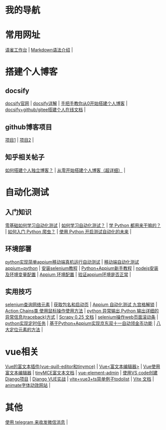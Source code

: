 # 我的导航
# 常用网址
[语雀工作台](https://www.yuque.com/dashboard) |
[Markdown语法介绍](https://blog.csdn.net/afei__/article/details/80717153) |

# 搭建个人博客
## docsify
[docsify官网](https://docsify.js.org/#/zh-cn/quickstart) |
[docsify详解](https://blog.csdn.net/liyou123456789/article/details/124504727) |
[手把手教你从0开始搭建个人博客](https://blog.csdn.net/guoguo527/article/details/121759507) |
[docsify+github/gitee搭建个人在线文档](https://blog.csdn.net/Mark_md/article/details/121457115) |
## github博客项目
[项目1](https://github.com/jcc/blog) |
[项目2](https://github.com/biaochenxuying/blog-vue-typescript) |
## 知乎相关帖子
[如何搭建个人独立博客？](https://www.zhihu.com/question/20463581/answer/1376167152) |
[从零开始搭建个人博客（超详细）](https://zhuanlan.zhihu.com/p/102592286) |
# 自动化测试
## 入门知识
[零基础如何学习自动化测试](https://zhuanlan.zhihu.com/p/28605447) |
[如何学习自动化测试？](https://www.zhihu.com/question/22211535) |
[学 Python 都用来干嘛的？](https://www.zhihu.com/question/34098079) |
[如何入门 Python 爬虫？](https://www.zhihu.com/question/20899988/answer/783269460) |
[使用 Python 开启测试自动化的未来](https://zhuanlan.zhihu.com/p/107861057) |
## 环境部署
[python实现简单appium移动端真机运行自动测试](https://www.cnblogs.com/szmcn/p/7090070.html) |
[移动端自动化测试appium+python](https://blog.csdn.net/sinat_28263953/article/details/89477985) |
[安装selenium教程](https://www.cnblogs.com/yuer02/p/11905605.html) |
[Python+Appium新手教程](https://www.jb51.net/article/209859.htm) |
[nodejs安装及环境变量配置](https://zhuanlan.zhihu.com/p/86241466) |
[Appium 环境配置](https://www.cnblogs.com/shenh/p/11758917.html) |
[验证appium环境是否正常](https://www.cnblogs.com/lv-lxz/p/11170492.html) |
## 实用技巧
[selenium查询网络元素](https://www.selenium.dev/zh-cn/documentation/webdriver/elements/finders/) |
[获取包名和启动页](https://www.cnblogs.com/by-dream/p/5157308.html) |
[Appium 自动化测试 九宫格解锁](https://blog.csdn.net/u010454117/article/details/122934431) |
[Action Chains类 使用鼠标操作使用方法](https://www.cnblogs.com/zhen9436/p/14012115.html) |
[python 异常输出,Python 输出详细的异常信息(traceback)方式](https://blog.csdn.net/weixin_33309433/article/details/116169119) |
[Scrapy 0.25 文档](https://scrapy-chs.readthedocs.io/zh_CN/latest/index.html) |
[selenium操作web页面滚动条](https://www.cnblogs.com/ronyjay/p/12928598.html) |
[python实现定时任务](https://www.jianshu.com/p/b77d934cc252) |
[基于Python+Appium实现京东双十一自动领金币功能](https://www.mianshigee.com/note/detail/42054kmo/) |
[八大定位元素的方法](https://blog.csdn.net/m0_61655732/article/details/120958520) |
# vue相关
[Vue的富文本插件(vue-quill-editor和tinymce)](https://www.cnblogs.com/qingfengyuan/p/14239754.html) |
[Vue<富文本编辑器>](https://www.jianshu.com/p/ad02e71a4fae) |
[Vue使用富文本编辑器](https://zhuanlan.zhihu.com/p/43416702) |
[tinyMCE富文本文档](http://tinymce.ax-z.cn/) |
[vue-element-admin](https://panjiachen.gitee.io/vue-element-admin-site/zh/) |
[使用VS code创建Django项目](https://www.cnblogs.com/LuckyZLi/p/9812838.html) |
[Django VUE实战](https://www.cnblogs.com/wodeboke-y/p/13922109.html?ivk_sa=1024320u) |
[vite+vue3+ts简单例子todolist](https://blog.csdn.net/jason_renyu/article/details/123211625?spm=1001.2014.3001.5502) |
[Vite 文档](https://vitejs.cn/guide/#scaffolding-your-first-vite-project) |
[animate字体动效网站](https://animate.style/) |
# 其他
[使用 telegram 来收发微信消息](https://www.iszy.cc/posts/ehforwarderbot/) |


